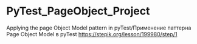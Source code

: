 # PyTest_PageObject_Project
Applying the page Object Model pattern in pyTest/Применение паттерна Page Object Model в pyTest
https://stepik.org/lesson/199980/step/1
